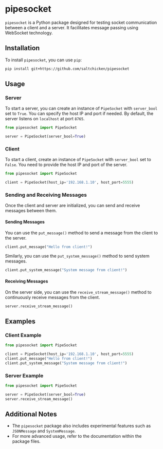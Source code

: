 # pipesocket

`pipesocket` is a Python package designed for testing socket communication between a client and a server. It facilitates message passing using WebSocket technology.

## Installation

To install `pipesocket`, you can use `pip`:

```bash
pip install git+https://github.com/saltchicken/pipesocket
```

## Usage

### Server

To start a server, you can create an instance of `PipeSocket` with `server_bool` set to `True`. You can specify the host IP and port if needed. By default, the server listens on `localhost` at port `8765`.

```python
from pipesocket import PipeSocket

server = PipeSocket(server_bool=True)
```

### Client

To start a client, create an instance of `PipeSocket` with `server_bool` set to `False`. You need to provide the host IP and port of the server.

```python
from pipesocket import PipeSocket

client = PipeSocket(host_ip='192.168.1.10', host_port=5555)
```

### Sending and Receiving Messages

Once the client and server are initialized, you can send and receive messages between them.

#### Sending Messages

You can use the `put_message()` method to send a message from the client to the server.

```python
client.put_message("Hello from client!")
```

Similarly, you can use the `put_system_message()` method to send system messages.

```python
client.put_system_message("System message from client!")
```

#### Receiving Messages

On the server side, you can use the `receive_stream_message()` method to continuously receive messages from the client.

```python
server.receive_stream_message()
```

## Examples

### Client Example

```python
from pipesocket import PipeSocket

client = PipeSocket(host_ip='192.168.1.10', host_port=5555)
client.put_message("Hello from client!")
client.put_system_message("System message from client!")
```

### Server Example

```python
from pipesocket import PipeSocket

server = PipeSocket(server_bool=True)
server.receive_stream_message()
```

## Additional Notes

- The `pipesocket` package also includes experimental features such as `JSONMessage` and `SystemMessage`.
- For more advanced usage, refer to the documentation within the package files.
